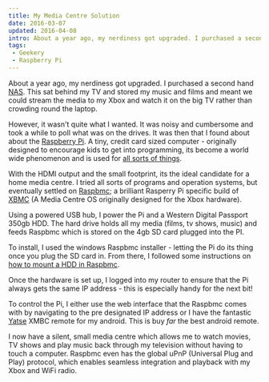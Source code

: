 ```yaml
---
title: My Media Centre Solution
date: 2016-03-07
updated: 2016-04-08
intro: About a year ago, my nerdiness got upgraded. I purchased a second hand NAS. This sat behind my TV and stored my music and films and meant we could stream ...
tags:
 - Geekery
 - Raspberry Pi
---
```


<p>About a year ago, my nerdiness got upgraded. I purchased a second hand <a href="http://www.qnap.com/useng/?lang=en-us&sn=862&c=1697&sc=1698&t=1701&n=6731">NAS</a>. This sat behind my TV and stored my music and films and meant we could stream the media to my Xbox and watch it on the big TV rather than crowding round the laptop.</p>

<p>However, it wasn't quite what I wanted. It was noisy and cumbersome and took a while to poll what was on the drives. It was then that I found about about the <a href="http://www.raspberrypi.org/">Raspberry Pi</a>. A tiny, credit card sized computer - originally designed to encourage kids to get into programming, its become a world wide phenomenon and is used for <a href="http://arstechnica.com/information-technology/2012/12/10-raspberry-pi-creations-that-show-how-amazing-the-tiny-pc-can-be/">all sorts of things</a>.</p>



<p>With the HDMI output and the small footprint, its the ideal candidate for a home media centre. I tried all sorts of programs and operation systems, but eventually settled on <a href="http://www.raspbmc.com/">Raspbmc</a>; a brilliant Rasperry Pi specific build of <a href="http://xbmc.org/">XBMC</a> (A Media Centre OS originally designed for the Xbox hardware).</p>



<p>Using a powered USB hub, I power the Pi and a Western Digital Passport 350gb HDD. The hard drive holds all my media (films, tv shows, music) and feeds Raspbmc which is stored on the 4gb SD card plugged into the PI.</p>



<p>To install, I used the windows Raspbmc installer - letting the Pi do its thing once you plug the SD card in. From there, I followed some instructions on <a href="http://raspi.tv/2012/how-to-mount-and-use-a-usb-hard-disk-with-the-raspberry-pi">how to mount a HDD in Raspbmc</a>. </p>



<p>Once the hardware is set up, I logged into my router to ensure that the Pi always gets the same IP address - this is especially handy for the next bit!</p>



<p>To control the Pi, I either use the web interface that the Raspbmc comes with by navigating to the pre designated IP address or I have the fantastic <a href="https://play.google.com/store/apps/details?id=org.leetzone.android.yatsewidgetfree&hl=en">Yatse</a> XMBC remote for my android. This is buy <em>far</em> the best android remote.</p>



<p>I now have a silent, small media centre which allows me to watch movies, TV shows and play music back through my television without having to touch a computer. Raspbmc even has the global uPnP (Universal Plug and Play) protocol, which enables seamless integration and playback with my Xbox and WiFi radio.</p>